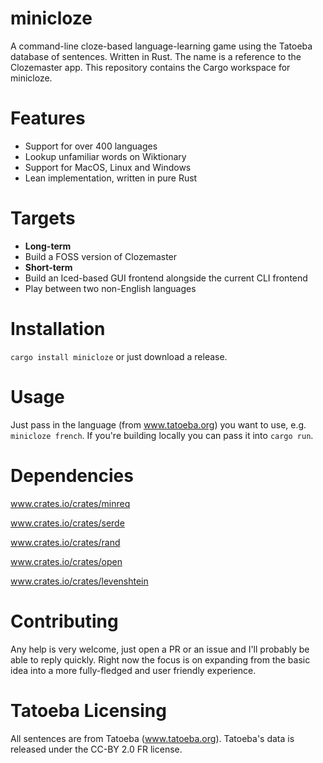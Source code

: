 # minicloze
A command-line cloze-based language-learning game using the Tatoeba database of sentences. Written in Rust. The name is a reference to the Clozemaster app. This repository contains the Cargo workspace for minicloze.

# Features
- Support for over 400 languages
- Lookup unfamiliar words on Wiktionary
- Support for MacOS, Linux and Windows
- Lean implementation, written in pure Rust

# Targets
- **Long-term**
- Build a FOSS version of Clozemaster
- **Short-term**
- Build an Iced-based GUI frontend alongside the current CLI frontend
- Play between two non-English languages

# Installation
`cargo install minicloze` or just download a release.

# Usage
Just pass in the language (from www.tatoeba.org) you want to use, e.g. `minicloze french`. If you're building locally you can pass it into `cargo run`.

# Dependencies
www.crates.io/crates/minreq

www.crates.io/crates/serde

www.crates.io/crates/rand

www.crates.io/crates/open

www.crates.io/crates/levenshtein

# Contributing
Any help is very welcome, just open a PR or an issue and I'll probably be able to reply quickly. Right now the focus is on expanding from the basic idea into a more fully-fledged and user friendly experience.

# Tatoeba Licensing
All sentences are from Tatoeba (www.tatoeba.org). Tatoeba's data is released under the CC-BY 2.0 FR license.
